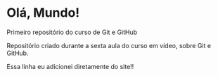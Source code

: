 # Olá, Mundo!
 Primeiro repositório do curso de Git e GitHub

Repositório criado durante a sexta aula do curso em vídeo, sobre Git e GitHub.

Essa linha eu adicionei diretamente do site!!

